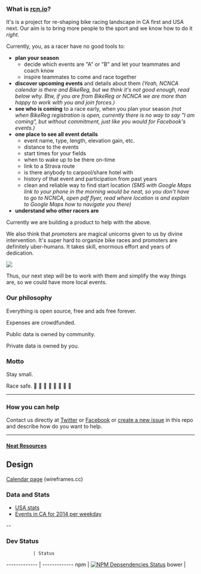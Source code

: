 ### What is [rcn.io](http://rcn.io)?
It's is a project for re-shaping bike racing landscape in CA first and USA next. Our aim is to bring more people to the sport and we know how to do it _right_.

Currently, you, as a racer have no good tools to:
* **plan your season**
  * decide which events are "A" or "B" and let your teammates and coach know
  * inspire teammates to come and race together
* **discover upcoming events** and details about them _(Yeah, NCNCA calendar is there and BikeReg, but we think it's not good enough, read below why. Btw, if you are from BikeReg or NCNCA we are more than happy to work with you and join forces.)_
* **see who is coming** to a race early, when you plan your season _(not when BikeReg registration is open, currently there is no way to say "I am coming", but without commitment, just like you would for Facebook's events.)_
* **one place to see all event details**
  * event name, type, length, elevation gain,  etc.
  * distance to the events
  * start times for your fields
  * when to wake up to be there on-time
  * link to a Strava route
  * is there anybody to carpool/share hotel with
  * history of that event and participation from past years
  * clean and reliable way to find start location _(SMS with Google Maps link to your phone in the morning would be neat, so you don't have to go to NCNCA, open pdf flyer, read where location is and explain to Google Maps how to navigate you there)_
* **understand who other racers are**

Currently we are building a product to help with the above.

We also think that _promoters_ are magical unicorns given to us by divine intervention. It's super hard to organize bike races and promoters are definitely uber-humans. It takes skill, enormous effort and years of dedication.

![](https://media0.giphy.com/media/DkwtmuLxFafVm/200.gif)


Thus, our next step will be to work with them and simplify the way things are, so we could have more local events.

### Our philosophy

Everything is open source, free and ads free forever.

Expenses are crowdfunded.

Public data is owned by community.

Private data is owned by you.

### Motto

Stay small.

Race safe. :bicyclist: :bicyclist: :bicyclist: :bicyclist: :bicyclist: :bicyclist: :bicyclist: :bicyclist: 

---

### How you can help

Contact us directly at [Twitter](https://twitter.com/restuta) or [Facebook](https://www.facebook.com/anton.vynogradenko) or [create a new issue](https://github.com/Restuta/rcn.io/issues/new) in this repo and describe how do you want to help.


---

#### [Neat Resources](todo/links.md)

## Design
[Calendar page](https://wireframe.cc/2GVQd5) (wireframes.cc)

### Data and Stats

* [USA stats](https://docs.google.com/spreadsheets/d/1gWdb5VPyeVuQVCyz5bUIjCR7B_t7FKfSrZ2709Lu168/edit#gid=1220030557
)
* [Events in CA for 2014 per weekday](https://docs.google.com/spreadsheets/d/1KEXEXle1BXP6ZM9O9xoUePfI4GlJCW97E5uzcWjnvjY/edit#gid=1598404566)
 
--

### Dev Status

              | Status
------------- | -------------
npm           | [![NPM Depsendencies Status](https://www.versioneye.com/user/projects/564a86544e32b60018000005/badge.svg?style=flat)](https://www.versioneye.com/user/projects/564a86544e32b60018000005)
bower         | 

